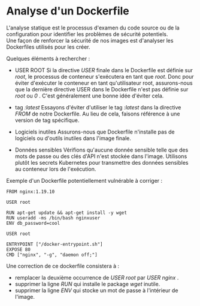 # Analyse d'un Dockerfile

L'analyse statique est le processus d'examen du code source ou de la configuration pour identifier les problèmes de sécurité potentiels.<br>
Une façon de renforcer la sécurité de nos images est d'analyser les Dockerfiles utilisés pour les créer.<br>

Quelques éléments à rechercher :

- USER ROOT
Si la directive *USER* finale dans le Dockerfile est définie sur *root*, le processus de conteneur s'exécutera en tant que *root*. Donc pour éviter d'exécuter le conteneur en tant qu'utilisateur root, assurons-nous que la dernière directive USER dans le Dockerfile n'est pas définie sur *root* ou *0* . C'est généralement une bonne idée d'éviter cela.

- tag *:latest*
Essayons d'éviter d'utiliser le tag *:latest* dans la directive *FROM* de notre Dockerfile. Au lieu de cela, faisons référence à une version de tag spécifique.

- Logiciels inutiles
Assurons-nous que Dockerfile n'installe pas de logiciels ou d'outils inutiles dans l'image finale.

- Données sensibles
Vérifions qu'aucune donnée sensible telle que des mots de passe ou des clés d'API n'est stockée dans l'image. Utilisons plutôt les secrets Kubernetes pour transmettre des données sensibles au conteneur lors de l'exécution.

Exemple d'un Dockerfile potentiellement vulnérable à corriger :
```
FROM nginx:1.19.10

USER root

RUN apt-get update && apt-get install -y wget
RUN useradd -ms /bin/bash nginxuser
ENV db_password=cool

USER root

ENTRYPOINT ["/docker-entrypoint.sh"]
EXPOSE 80
CMD ["nginx", "-g", "daemon off;"]
```

Une correction de ce dockerfile consistera à :
- remplacer la deuxième occurrence de *USER root* par *USER nginx* .
- supprimer la ligne *RUN* qui installe le package *wget* inutile.
- supprimer la ligne *ENV* qui stocke un mot de passe à l'intérieur de l'image.